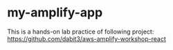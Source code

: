 # my-amplify-app
This is a hands-on lab practice of following project: https://github.com/dabit3/aws-amplify-workshop-react
